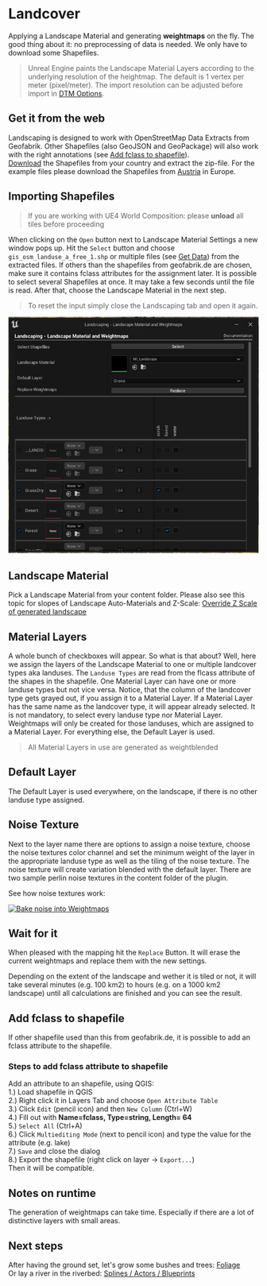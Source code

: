 # Landcover

Applying a Landscape Material and generating __weightmaps__ on the fly. The good thing about it: no preprocessing of data is needed. We only have to download some Shapefiles.

> Unreal Engine paints the Landscape Material Layers according to the underlying resolution of the heightmap. The default is 1 vertex per meter (pixel/meter). The import resolution can be adjusted before import in [DTM Options](heights.md?id=custom-raster-pixel-size).

## Get it from the web

Landscaping is designed to work with OpenStreetMap Data Extracts from Geofabrik. Other Shapefiles (also GeoJSON and GeoPackage) will also work with the right annotations (see [Add fclass to shapefile](landcover.md?id=add-fclass-to-shapefile)).  
[Download](https://download.geofabrik.de/) the Shapefiles from your country and extract the zip-file. For the example files please download the Shapefiles from [Austria](https://download.geofabrik.de/europe/austria.html) in Europe.

## Importing Shapefiles

> If you are working with UE4 World Composition: please __unload__ all tiles before proceeding  

When clicking on the `Open` button next to Landscape Material Settings a new window pops up. Hit the `Select` button and choose `gis_osm_landuse_a_free_1.shp` or multiple files (see [Get Data](get-data.md?id=vector-data)) from the extracted files. If others than the shapefiles from geofabrik.de are chosen, make sure it contains fclass attributes for the assignment later. It is possible to select several Shapefiles at once. It may take a few seconds until the file is read. After that, choose the Landscape Material in the next step.

> To reset the input simply close the Landscaping tab and open it again.  

![Landscape Material and Weightmaps](_media/ue4_landscaping_weightmaps.jpg)  

## Landscape Material

Pick a Landscape Material from your content folder. Please also see this topic for slopes of Landscape Auto-Materials and Z-Scale: [Override Z Scale of generated landscape](heights.md?id=override-z-scale-of-generated-landscapes)  

## Material Layers

A whole bunch of checkboxes will appear. So what is that about? Well, here we assign the layers of the Landscape Material to one or multiple landcover types aka landuses. The `Landuse Types` are read from the flcass attribute of the shapes in the shapefile. One Material Layer can have one or more landuse types but not vice versa. Notice, that the column of the landcover type gets grayed out, if you assign it to a Material Layer. If a Material Layer has the same name as the landcover type, it will appear already selected. It is not mandatory, to select every landuse type nor Material Layer. Weightmaps will only be created for those landuses, which are assigned to a Material Layer. For everything else, the Default Layer is used.

> All Material Layers in use are generated as weightblended

## Default Layer

The Default Layer is used everywhere, on the landscape, if there is no other landuse type assigned.

## Noise Texture

Next to the layer name there are options to assign a noise texture, choose the noise textures color channel and set the minimum weight of the layer in the appropriate landuse type as well as the tiling of the noise texture. The noise texture will create variation blended with the default layer. There are two sample perlin noise textures in the content folder of the plugin.  

See how noise textures work:  

[![Bake noise into Weightmaps](https://img.youtube.com/vi/UpqGl-J4WRo/0.jpg)](https://youtube.com/UpqGl-J4WRo)  

## Wait for it

When pleased with the mapping hit the `Replace` Button. It will erase the current weightmaps and replace them with the new settings.

Depending on the extent of the landscape and wether it is tiled or not, it will take several minutes (e.g. 100 km2) to hours (e.g. on a 1000 km2 landscape) until all calculations are finished and you can see the result.

## Add fclass to shapefile

If other shapefile used than this from geofabrik.de, it is possible to add an fclass attribute to the shapefile.

### Steps to add fclass attribute to shapefile

Add an attribute to an shapefile, using QGIS:  
1.) Load shapefile in QGIS  
2.) Right click it in Layers Tab and choose `Open Attribute Table`  
3.) Click `Edit` (pencil icon) and then `New Column` (Ctrl+W)  
4.) Fill out with  __Name=fclass, Type=string, Length= 64__  
5.) `Select All` (Ctrl+A)  
6.) Click `Multiediting Mode` (next to pencil icon) and type the value for the attribute (e.g. lake)  
7.) `Save` and close the dialog  
8.) Export the shapefile (right click on layer -> `Export...`)  
Then it will be compatible.

## Notes on runtime

The generation of weightmaps can take time. Especially if there are a lot of distinctive layers with small areas.

## Next steps

After having the ground set, let's grow some bushes and trees: [Foliage](vegetation.md?id=vegetation)  
Or lay a river in the riverbed: [Splines / Actors / Blueprints](props.md?id=props)

